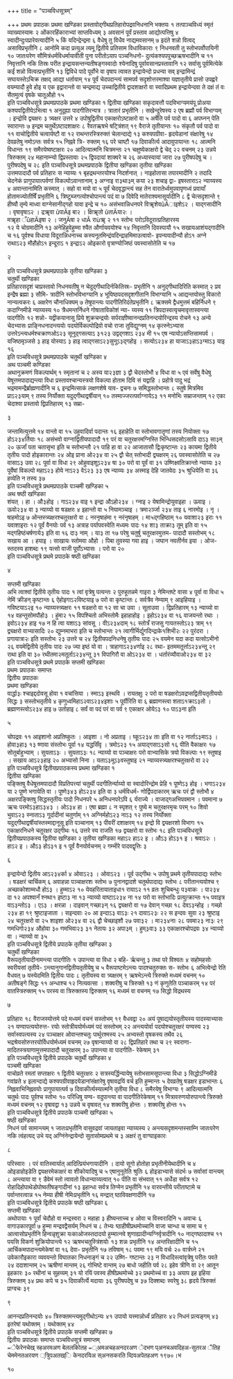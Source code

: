 +++
title = "पञ्चविधसूत्रम्"

+++
प्रथमः प्रपाठकः
प्रथमा खण्डिका
प्रस्तावोद्गीथप्रतिहारोपद्रवनिधनानि भक्तयः  १  तत्पाञ्चविध्यं स्मृतं
व्याख्यास्यामः  २  ओंकारहिंकाराभ्यां साप्तविध्यम्  ३  अवसानं
पूर्वं प्रस्ताव आद्योत्पत्तिषु  ४  स्वादीन्दुःपप्रारेवत्यादीनि  ५  किं
यदिन्द्रेन्द्रमा  ६  वैधेषु तु विधैव नाद्यमवसानम्  ७  इदंते शन्नो
वित्वद् असाविप्रभृतीनि  ८  आनोमि कदा प्रत्युअ त्यमू द्वितीये
प्रतिसाम विधाविकाराः  ९  निधनवती तु स्तोभपर्वोपायिनी  १०
जातःपरेण सौमित्रंधर्मविधर्मायावीती पुना परीतोऽयाप पञ्चनिधनो-
दुत्यंकश्यपपुच्छऋषभादीनि च  ११  निवृत्तानि नकि तिस्रः परीत
इन्द्रायसन्तन्यतीषङ्गस्वादोः  श्येनादिषु  पूर्वावसानप्रस्तावानि    १२
सर्वासु पूर्वमित्येके कईं शन्नो वित्वत्प्रभृतीनि  १३  द्विविधे पादे पूर्वोभे
वा वृषाप त्वावत इन्द्रायेन्दो प्रधन्वा सव् इन्द्रामिन्द्रं सघायस्तेऽचिक्र
तक्षद् आद्या धर्तायाम्  १४  पूर्वं चेदपदान्त्यं सामपर्व सदृशोत्तरमाश्वा
यज्ञातृतीये प्रासो उपह्वरे वयम्यादौ हुवे होइ य एक इद्वारान्तो वा
चन्द्रमाद्य उच्चाद्वितीये द्वादशाक्षरो वा स्वादिप्रथम इन्द्रायेन्दवा ते दक्षं
तं वः सैतमुत्यं वृषके चातूऔहो  १५  
इति पञ्चविधसूत्रे प्रथमप्रपाठके प्रथमा खण्डिका  १
द्वितीया खण्डिका
सकृदावत्तौ  पदविभाग्यमयंपू  प्रोअया  कश्यपद्वितीयेऽभित्वा    १
अनुदूह्या पादगीतिरन्यत्र  ।  त्रातारं प्रभृतीनि  ।  सखेन्दुरेषस्य  २  एष
ब्रह्मौ पर्व विभाग्यम्  ।  इन्द्रोवि द्व्यक्षरः  ३  त्र्यक्षर उत्तरे  ४
उपोषुद्वितीय एकाक्षरोऽष्टाक्षरो वा  ५  अर्षेति पर्व पादो वा  ६  अपघ्नन्
पेति स्वारान्तः  ७  इन्द्रम चतुर्थेऽष्टादशाक्षरः  ८  रैवतऋषभे षट्त्रिंशत्
१९  वैराजे तृतीयान्तः  १०  संकृतौ पर्व पादो वा  ११  वाचोद्वितीये
चत्वार्यष्टौ वा  १२  राथन्तरस्त्रिरुक्तं चेलान्दाद्ये  १३  कश्यपग्रीवा-
हृदयेडानां संक्षारेषु  १४  देवव्रतेषु नमोऽन्तः सर्वत्र  १५  निह्नवे त्रि-
रुक्तम्  १६  परे चाष्टौ  १७  दिवाकीर्त्य आदावुपायान्तः  १८  आत्मनि
विधान्तः  १९  समैरयेष्वष्टाक्षरः  २०  आदित्यात्मनि चित्रमन्तः  २१
चक्षुष्येकाक्षरो द्वे चेद्  २२  वचनम्  २३  उन्नये त्रिरुक्तम्  २४
महानाम्न्यो द्विप्रस्तावाः  २५  द्विपदायां शाक्वरे च  २६  अध्यास्यायां
जारा  २७  पुरीषपदेषु च  । पुरीषपदेषु च  २८
इति पञ्चविधसूत्रे प्रथमप्रपाठके द्वितीया खण्डिका
तृतीया खण्डिका  
उत्तमपादादौ पर्व प्रतिहारः स न्याय्यः  १  बृहद्रथन्तरयोश्च निदर्शनात्
।  नाइहोतासा तपारमादीनि  २  तदादि  चेदनेकं प्रागुपायात्पर्वणां
विकल्पोऽवान्तानाम्  ३  अग्नाइ रा३था३म् कया २३ शचाइ द्वा-
इषस्ताराऽ२ न्याय्यस्य  ४  अवान्तानामिति कस्मात्  ।  सहो वा मयो
वा  ५  पूर्वं चेदवृद्धान्त्यं सह तेन वारातेर्ध्वमुपवापृणध्वं प्रवायाँ
होतामज्योतीषिँ प्रभृतीनि  ६  त्रिष्टुब्जगत्योश्चोपान्त्यं पदं वा  ७  दिवेदि
मातेराश्वमासूर्यादीनि  ८  द्वे चेत्सदृशान्ते  ९  हीष्यौ तृम्पे माध्वा 
वाग्नेसानीद्गहो यावा इन्द्रे च  १०  असंभवान्निधनपरे विॠशेवûÄाइशेऽ२  ।
याद्गसादीनि  ।  वृषावृषाऽ२  ।  द्रॠवा ûपाÄइ बा२  ।  क्षिॠतो ûताÄया२ः  ।  
मॠहा ँûहाÄइषा  २  ।  जनुÄषा २  धाÃ राùॠ २  ११  स्तोभः परोऽविदूरात्प्रतिहारस्य  
१२  ये चोग्रमादीनि  १३  अनेहिहुवेहुम्मा श्यैत और्णायवयोश्च  १४
निवृत्तानि दिवस्पायौ  १५  सखायआशंयद्गादीनि च  १६  पूर्वश्च
विधाया  विदूरान्निधनाच्च  कस्यनूतमिन्द्रंयदिन्द्राहमिमाउत्वावो-
इपन्ययादीन्यौ होऽ१ अग्ने राथाऽ२३ मौहौहोऽ१ इन्दूराऽ १ इन्द्राऽ२
ओइकारो वृत्राण्योजिष्ठं पवस्वासोतेति च  १७  

२

इति पञ्चविधसूत्रे प्रथमप्रपाठके तृतीया खण्डिका  ३    
चतुर्थी खण्डिका  
प्रतिहारसदृशं  चाप्रस्तावो  निधनवतीषु  न  चेदुद्गीथादिर्नकितिस्रः-
प्रभृतीनि  १  अनुद्गीथादिरिति कस्मात्  २  प्रव इन्द्रैष ब्रह्मा  ३  सौमि-
त्रादीनि स्तोभविभाग्यानि  ४  भूयिष्ठपदसदृशगीतानि विभाग्यानि  ५
आद्यन्तयोस्तु विकारो नान्यत्वकरः  ६  अक्षरेण चौनाधिक्यम्  ७
तेषूपान्त्यः पादगीतिरिदंतेप्रभृतीनि  ८  ऋक्समे द्वैधमुत्तमं बहिर्निधने
९  कदाग्निमीडे न्याय्यस्य  १०  त्रैधमन्तर्निधने गोषाताविकोशं न्या-
य्यस्य  ११  त्रिपदास्वत्यृचमावृत्तास्वन्त्या पादगीतिः  १२  शन्नो-
यद्वीकयानासु प्रिये शुक्रचन्द्रयोः सर्पराज्ञीष्वानन्दप्रतिनन्दयोरिन्द्रस्य
रोचने  १३  अन्ये चेदभ्यासः प्राङ्निधनादन्त्ययोः पदयोर्विकल्पोद्रिवो
वचो राजा तुविद्युग्नम्  १४  कृत्स्नेऽभ्यास उत्तरेऽन्त्यधर्मश्चक्राणओऽ२३
सूनूद्गसत्याऽ ३१२३ उद्वद्गशाऽ २३४ मी  १५  एष न्यायोऽसप्तिसामपर्व
।  यजिष्ठमृञ्जसे ३ हाइ योस्याऽ  ३ हाइ त्वाद्गसाऽ२३सुनूऽ३द्गहोइ  ।
सत्योऽ२३४ हा याजाऽ३हाऽ३ग्माऽ३ याइ  १६  
इति पञ्चविधसूत्रे प्रथमप्रपाठके चतुर्थी खण्डिका  ४    
अथ पञ्चमी कण्डिका  
अथानुक्रमणं विकल्पार्थम्  १  स्मृतानां च  २  अस्य या२३ज्ञा  ३  द्वौ
चेदस्तोभौ  ४  विधा वा  ५  एवं सर्वेषु वैधेषु येषूत्तमपादाद्यन्त्या
विधा प्रस्तावश्चान्यस्त्रयो विकल्पा होताम दिवि सं यद्वाहि  ।  प्रहोत्रे
पादु भद्रं भद्रमामन्द्रैर्ब्राह्मणादीनि च  ६  इन्द्रमित्साकं लक्षणशेषे याव-
द्वचनः  ७  समिद्धस्तोभान्तः  ८  स्तुषे मित्रमिव प्राऽ२३याम्  ९  तस्य
निर्योक्ता यदुद्गीथाद्वर्षीयान्  १०  तस्माज्जरत्पर्वाग्नायेऽ३  ११  मनोभिः
सम्राजन्ताम्  १२  एका चेदाश्वा प्रस्तावो द्विप्रतिहारम्  १३  सम्रा-

३

जन्तामित्युत्तमे  १४  वान्तो वा  १५  उहुवादिर्वा पदान्तः  १६  इहाहेति
वा स्तोभावगातॄणां तस्य नियोक्ता  १७  होऽ२३४र्तियाः  १८  असंभवो
वाग्नाद्वितीयपादादौ  १९  परं वा चतुरक्षरमग्निस्ति भिन्धिसदसोऽसावि
दाऽ३ सा३म्  २०  ऊर्जां पता चतासृभा इति च स्तोभान्तौ  २१  पाहि
हा वा  २२  आजातासौ द्विःकृष्टान्तः  २३  कायमा द्वितीये तृतीयः
पादो होइकारान्तः  २४  ओइ प्राना ओ२३४ वा  २५  द्वौ चेत् स्तोभादी
द्व्यक्षरम्  २६  पवस्वासोतेति च  २७  वासाऽ३ उवा  २८  पूर्वा वा
विधा    २९    ओहुवाइशूऽ२३४  षा    ३०    परो  वा  पूर्वं  वा    ३१
उष्णिक्ष्वतिक्रान्तो न्याय्यः  ३२  पूर्वेषां विकल्पो महाऽ२३ होये नाऽ२३
वेऽ२३  ३३  एष न्याय्यः  ३४  अस्माइ देहि जातवेदः  ३५  श्रुधियेति
वा  ३६  हव्येति न तस्य  ३७  
इति पञ्चविधसूत्रे प्रथमप्रपाठके पञ्चमी खण्डिका  ५    
अथ षष्ठी खण्डिका  
शंयत्  ।  हा  ।  औ३होइ  ।  गाऽ२३४ वाइ  १  इन्द्रा औऽहो२३४
।  ग्नाइ  २  येषामिन्द्रोयुवाइहा  ।  ऊवाइ  ।  ऊवो२३४ वा  ३
न्याय्यो वा षडक्षरः  ४  इहान्तो वा  ५  नियामञ्चाइ  ।  त्रमा२र्ञ्जा
२३४ ताइ  ६  नारमोइ  ।  नृ  ।  षाहमोऽइ  ७  ओन्तस्त्र्यक्षरश्चतुरक्षरो
वा  ८  नरनृषाहंमा  ९  नरंनृषाहम्  ।  मा५द्गहिष्ठाम्  १०  यवाशा२३
इराः  ११  यवाशाइराः  १२  पूर्वं वैनयोः पर्व  १३  अत्राह पर्यापवस्वेति
मध्यमः पादः  १४  शा३ ताक्रा३ तूम् इति वा  १५  मद्गहिष्ठंचर्षणाये३
इति वा  १६  दा३ नाम्  ।  या३ ता  १७  परेषु चतुर्षु चतुरक्षरमुत्तम-
पादादौ सस्तोभम्  १८  सखाय आ  ।  हयाइ  ।  साखायः स्तोमवा
औहो  ।  पिबा तुवस्या गवा हाइ  ।  जघान नवतीर्नव इया  ।  ओज-
स्तदस्य हाशब्दः  १९  यत्सो वाजी पूर्वोऽभ्यासः  ।  परो वा  २०  
इति पञ्चविधसूत्रे प्रथमे प्रपाठके षष्ठी खण्डिका    

४

सप्तमी खण्डिका  
अभि त्वाश्वां द्वितीये तृतीयः पादः  १  त्वां वृत्रेषु पत्यन्तः  २  पुरुहूतन्नमे
गाइरा  ३  नेमिन्तष्टे वासा  ४  पूर्वा वा विधा  ५  नेमिं क्रीडन्
कृष्टान्तः  ६  ऐहोइगाऽ२विष्टयाइ  ७  परो वा कृष्टान्तः  ८  सर्वत्रैव
नेम्याम्  ९  आइहियाइ  ।  गविष्टयाऽ२इ  १०  न्याय्यस्त्र्यक्षरः  ११
षडक्षरो वा  १२  सा चा उवा  ।  सूताउवा  ।  द्विप्रतिहारम्  १३
न्याय्यो वा  १४  वहन्तुसोमपौहो३  ।  हुंमा२  १५  विपश्चितो अभिस्तोमैः
इहाहाहोइ  ।  इहोऽ२३४ वा  १६  वाजयन्तो रथाः  ।  इवोऽ२३४
हाइ  १७  न हि त्वा यशाऽ३ सांवसू  ।  वीऽ२३४दाम्  १८  स्तोत्रँ
राजसु गायतस्तोऽ२३ त्राम्  १९  द्व्यक्षरो वाभ्यासादिः  २०  द्युम्नमाभरा
इति च स्तोभान्तः  २१  त्वागीर्भिर्द्युगदिन्द्राके१शिभी२ः  २२  पुरंदरा
।  प्रगायात्रा२ः इति सस्तोभः  २३  उत्तरे च  २४  द्वितीयपदनिधनेषु
तृतीयः पादः  २५  वयमेन यदा कदा यत्सोऽभीनो  २६  वयमेद्वितीये
तृतीयः पादः  २७  ज्या इष्ठं यो वा  ।  त्राहागाऽ२३४र्णाइ  २८  रथा-
इतममतूर्त्ताऽ२३४न्तू  २९  राथा इति वा  ३०  रथीतमा२मतूर्ताऽ२३४न्तू
३१  विपागिरौ वा ओऽ२३४ वा  ।  धर्तारंव्यौवाओ२३४ वा  ३२  
इति पञ्चविधसूत्रे प्रथमे प्रपाठके सप्तमी खण्डिका  
प्रथमः प्रपाठकः समाप्तः    
द्वितीयः प्रपाठकः  
प्रथमा खण्डिका  
वार्द्धा३ः श्चाइद्ददोवसू होवा  १  वचांसिया  ।  स्माऽ३ इस्थवि  ।
रायतक्षुः  २  परो वा षडक्षरोऽवद्रप्सद्वितीयतृतीययोः सिद्धः  ३
सस्तोभतृतीये  ४  कृणुध्वमिहाऽ२वाऽ२३४इशाः  ५  पूर्वीरिति वा  ६
ब्रह्माणस्त्वा शताऽ१क्राऽ३तो  ।  ब्रह्माणस्त्वोऽ२३४ हाइ  ७  उतोहाइ
८  सर्वं वा पदं परं वा पर्व  ९  एकाक्षर ओयेऽ३  १०  पाऽ३ना इति

५

चोपद्रवः  ११  आइशानो अप्रतिष्कुतः  ।  आइशा  ।  नो अप्रताइ  ।
ष्कूऽ२३४ ताः इति वा  १२  नार्ताऽ३माऽ३  ।  होवा३हा३  १३  ष्णावा
संस्तोभः पूर्वा  १४  यद्धसिँवृ  ।  त्रमोऽ२३  १५  अयाद्गसाऽ३सो  १६
पीति वैकाक्षरः  १७  सोतुर्बाहुभ्याम्  ।  सुयताऽ३ः  ।  सुयताऽ३ः
१८  न्याय्यो वा पञ्चाक्षरः परो वाभ्यासिके त्रयो विकल्पाः  १९  स्तुषाइ
।  सखाय आऽ२३हाइ  २०  अभ्यासो निना  ।  यताऽ३मूऽ३वस्तुषाइ
२१  न्याय्यस्त्र्यक्षरश्चतुरक्षरो वा  २२  
इति पञ्चविधसूत्रे द्वितीयप्रपाठकस्य प्रथमा खण्डिका  १    
द्वितीया खण्डिका  
पङ्क्तिषु  वैधेषूत्तमपादादौ  विप्रतिपत्त्यां  चतुर्थी  पदगीतिर्न्याय्यो  वा
स्वादोरिन्द्रोम प्रेहि  १  पूष्णेऽ३ होइ  ।  भगाऽ२३४ या  २  पूष्णे
भगायेति वा  ।  पूष्णे३४३ होऽ२३४ इति वा  ३  धर्मविधर्म-
णोर्द्विपदाकारम् ऋचः परं द्वौ स्तोभौ  ४  अक्षरपङ्क्तिषु सिद्धस्तृतीयः
पादो निधनपरे  ५  अनिधनपरेऽपि  ६  र्यराज्ये  ।  वाजाद्गअभिपवमान
।  पवमाना  ७  ऋचः परमोऽ३हाऽ३४३  ।  ओऽ३४ हा  ।  एषा ब्रह्मा
८  न स्पृशत्  ९  पुष्ये म चतुरक्षरमृचः परम्  १०  शिवो भुवाऽ२३
स्नाताऽ३ गूर्दादीनां चतुर्णाम्  ११  अग्निर्महोऽ२३ नाऽ३  १२  तस्य
निर्योक्ता यदुद्गीथाद्वर्षीयांस्तस्माद्दानूसू इति पञ्चानाम्  १३  पीवरीं
दशाक्षरम्  १४  इन्द्रो वि द्व्यक्षरशो विभागः  १५  एकाक्षरनिधने
चतुरक्षर उद्गीथः  १६  उत्तरे स्य राजति  १७  द्व्यक्षरो वा स्तोभः  १८
इति पञ्चविधसूत्रे द्वितीयप्रपाठकस्य द्वितीया खण्डिका  २
तृतीया खण्डिका
महाऽ२ हाऽ२ इ  ।  औऽ३ होऽ३१ इ  ।  श्रवाऽ२ः  ।  हाऽ२ इ  ।
औऽ३ होऽ३१ इ    १  पूर्वं वैनयोर्वचनम्  २  गम्भीरे पादवद्वृत्तिः  ३

६

इन्द्रायेन्दो द्वितीय आऽ२३४र्का  ४  ओवाऽ२३  ।  ओवाऽ२३  ।  पूर्व
उद्गीथः  ५  उपोषु प्रथमे तृतीयपादाद्यः स्तोभः  ।  षडक्षरं चार्चिकम्
६  अवाहन्ना पञ्चाक्षरशः स्तोभः  ७  पुनानद्वादशे चतुर्थपादाद्यः स्तोभः
८  परीतान्त्ययोश्च  ९  अच्छाकोशाम्मधौ होऽ३  ।  हुम्माऽ२  १०
येवहरितायाताइधा१ रायाऽ२  ११  व्रतः शुचिबन्धुः प३वाकः  ।
पा२३४ दा  १२  अपश्वानँ श्नथा१ इष्टा३ ना  १३  न्याय्यो वाष्टाऽ२३४
ना  १४  परो वा स्तोभादिः प्रत्युत्क्रान्तः  १५  पवाइत्र वाऽ३न्तोऽ३  ।
एऽ३  ।  क्षरन्ना  ।  दाइवान् गच्छा३न्  १६  द्व्यक्षरो वा  १७  देवान्
गच्छा  १८  देवऽ३न्होइ  ।  गच्छो २३४ हा  १९  श्रुष्टाइजाता  ।
सइन्दवाः  २०  आ इन्दाऽ३ वाऽ३ः  २१  दावाऽ२३ः  २२  स इन्दवः
सुवा  २३  श्रुष्टाइ  २४  चतुरक्षरो वा  २५  शाइशा ओ२३४ वा  २६
द्वौ चेच्छाइशौ  २७  पवा३२  ।  मा२३४नाः  २८  पवमा२३ ना३ः
२९  णमधिगो२३४ औहोवा  ३०  णमभिवा२३  ३१  नेतायः  ३२
अपा३म्  ।  हुम्३वा३  ३३  एकाक्षरश्चोपद्रवः  ३४  न्याय्यो वा  ।
न्याय्यो वा  ३५  
इति पञ्चविधसूत्रे द्वितीये प्रपाठके तृतीया खण्डिका  ३    
चतुर्थी खण्डिका  
वैरूपतृतीयादीनामन्त्या पादगीतिः  १  उपान्त्या वा विधा  २   बहि-
र्ऋचन्तु  ३  तथा परे विश्वतः  ४  सहोमहसोः स्वरीयसां तृतीये-
ऽन्त्यानुगानद्वितीयतृतीयेषु च  ५  वैरूपाष्टमेऽन्त्यः पादश्चतुरुक्तः स-
स्तोभः  ६  अभित्वेन्द्रो रेति वैधवत्  ७  यस्येदमिति द्वितीयः पादः
८  तृतीयस्य वा त्र्यक्षरम्  ९  ऋषभेऽन्त्ये त्रिरुक्ते मध्यमं वचनम्  १०
अतीषङ्गे सिद्धः  ११  अन्धाश्च  १२  नित्यवत्सा  ।  शक्वरीषु च त्रिरुक्ते
१३  णं कृणुतेति पञ्चाकरम्  १४  परं वातस्त्रिरुक्तम्  १५  परस्य वा
त्रिरुक्तस्य द्विरुक्तम्  १६  मध्यमं वा वचनम्  १७  सिद्धो विद्रथस्य

७

प्रतिहारः  १८  वैराजस्योत्तमे पदे मध्यमं वचनं सस्तोभम्  १९  वैधवद्वा
२०  अयं पूषाद्ययोस्तृतीयस्य पादस्याभ्यासः  २१  यण्वापत्ययोरुत्त-
रयोः स्तोत्रीययोर्मध्यमं पदं सस्तोभम्  २२  अन्त्ययोर्वा पदयोश्चतुरक्षरं
यण्वस्य  २३  सर्वास्वपत्यस्य  २४  पञ्चाक्षर ओवान्तश्चतुः पार्थुरश्मस्य
२५  अभ्यस्तो वृषकस्य तथैव  २६  भद्रश्रेयसोरुत्तरयोर्विधयोर्मध्यमं
वचनम्  २७  वृषान्याय्यो वा  २८  द्विप्रतिहारे तथा च  २९  स्वराणा-
मादितस्त्रयाणामुत्तमपादादौ चतुरक्षरम्  ३०  उपान्त्या वा पादगीति-
रेकेषाम्  ३१  
इति पञ्चविधसूत्रे द्वितीये प्रपाठके चतुर्थी खण्डिका  ४    
पञ्चमी खण्डिका  
वाचोव्रते रमतां सप्ताक्षरः  १  द्वितीये चतुरक्षरः  २  सत्रस्यर्द्धिन्यायेषु
स्तोभसामसूपान्त्या विधा  ३  सिद्धोऽग्निमीडे गवांव्रते  ४  इलान्दाद्ये
कश्यपग्रीवाहृदयेडानांसंक्षारेषु वृषावद्रयिं वर्च इति हुम्मान्तः  ५
देवव्रतेषु षडक्षर इडाभान्तः  ६  निह्नवाभिनिह्नवयोः प्रागुपायात्पर्व
७  दिवाकीर्त्यस्यात्मनि तृतीया विधा  ८  समैरयेषु विभाग्यः  ९
आदित्यात्मनि चतुर्थः पादः पूर्वश्च स्तोभः  १०  परिधिषु यण्व-
वदुपान्त्या वा पादगीतिरेकेषाम्  ११  मित्रावरुणयोरुपान्त्ये त्रिरुक्ते
मध्यमं वचनम्  १२  वृषावद्वा  १३  उन्नये च वृषावत्  १४  शक्वरीषु
होन्तः  ।  शक्वरीषु होन्तः  १५  
इति पञ्चविधसूत्रे द्वितीये प्रपाठके पञ्चमी खण्डिका  ५    
षष्ठी खण्डिका  
निधनं पर्व सामान्त्यम्  १  जातःप्रभृतीनि वासुवद्रवां जायताइवा
न्याय्यस्य  २  अन्त्यसदृशमन्तस्साम्नि जातःपरेण नकि त्वंहत्यद् उभे
यद् अग्निंनेन्द्रायेन्दो सुतासोमप्रथमे च  ३  अक्षरं तु वाग्घाइकारः

८

परिस्वारः  ।  परं वातिस्वार्यात् आदित्प्रियंभगायादीनि  ।  दायो सूगो
होतोहा प्रभृतीनीयेथादीनि च  ४  ओइडाहोइडेति द्व्यक्षरमेकाक्षरं वा
शीकोयादिषु च  ५  एषानुनूतेति श्रुतिः  ६  होइडाभ्यासे संदर्भः  ७
सर्वासां  वान्त्यम्    ८    अन्त्याया  वा    ९    डैवेमं  स्तो  त्वावतो
विधान्याय्यत्वात्  १०  पीति वा संभवात्  ११  अर्धेडा सर्वत्र  १२
रोहादिहोपाथेडोपोष्वतीषङ्गादीनां  १३  इहान्धा सर्वत्र तिग्मेन प्रभृतीनि
१४    वारवन्तीये  परीताष्टामे  च  पर्वान्तरत्वान्न    १५    नेम्या  हीषी
नेमिःप्रभृतीनि  १६  मन्द्रात् ष्ठाविवक्षणादीनि  १७  
इति पञ्चविधसूत्रे द्वितीये प्रपाठके षष्ठी खण्डिका  ६    
सप्तमी खण्डिका  
अथोपायाः  १  पूर्वां चेदौहो वा मन्द्रस्वरा  २  महाहा  ३  हीष्यन्ताच्च
४  ओवा च विस्वरादिनि  ५  अवाचः  ६  वागाउकारपूर्वा  ७  हुम्मा
मन्द्रवद्वैसर्यम् निधनं च  ८  तेभ्यः ष्ठाहीषीप्रथमोच्चानि वाजा चान्धा
च सामा च  ९  आत्वासोप्रभृतीनि हिन्वन्नृशुक्रा यःकाओजस्तदादयो
हुम्मात्नवे शृणाह्यादीन्यग्निर्वृत्रादीनि  १०  नाद्गष्ठादाश्च  ११  पयसि
विकर्ण शुक्रियोपान्त्ये  १२  ऋषभचतुस्त्रिंशयोः  १३  शन्नः प्रभृतीनि
१४  अन्तरिक्षादीनि च  १५  आर्चिकमपादान्त्यमेकेषां वा  १६  देवा-
प्रभृतीनि  १७  तविषाम्  १८  पवमा  १९  मयि वर्चः  २०  वार्त्रघ्ने
२१  उवेकारौइकारा व्यवयन्तो विघातका निधनाङ्गं च  २२  उष्णि-
गष्टान्तः  २३  न विधादिस्त्वांवृत्रेषु परीतः पवते  २४  ददाशान्तम्
२५  ऋषीणां मान्तम्  २६  गोभिष्टे वान्तम्  २७  बाधो जहीति पर्व
२८  इहेव त्रीणि वा  २९  आतून इहकारः  ३०  रथीनां च सुहव्यम्
३१  यो रयिं पवस्व हीषीप्रथमोच्चे  ३२  प्रथमोच्चं वा  ३३  अयाप इह
इहिया त्रिरुक्तम्  ३४  प्रथः कपे च  ३५  दिवाकीर्त्ये मदायाः  ३६
पुरीषपदेषु च  ३७  दिक्शब्दः स्वरेषु  ३८  हृदये त्रिरुक्तं प्राग्वचः  ३९

९

आनन्दप्रतिनन्दयोः    ४०  त्रिरुक्तमन्त्यमुद्गीथोऽन्यः    ४१    उपायो
यस्मान्नोर्ध्वं प्रतिहारः ४२  निधनं प्रत्यङ्गम्  ४३  इतरेषां यथोक्तम्  ।
यथोक्तम्  ४४    
इति पञ्चविधसूत्रे द्वितीये प्रपाठके सप्तमी खण्डिका  ७  
द्वितीयः प्रपाठकः समाप्तः  पञ्चविधसूत्रं समाप्तम्        
᐀ेफेरेनचेख्
स्हअरमअण बेललकिोतह ᐀्अमअचहअनदरअण ेदभण प्अनचअवदिहअ-सुतरअ ैतिह चेममेनतअरयण
्त्रिुपअतख्ि केनदरयिअ स्अनसकरति व्दियअपेतहअण १९७०।भ

१०
